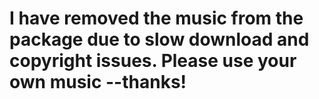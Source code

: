 # I have removed the music from the package due to slow download and copyright issues. Please use your own music --thanks!
